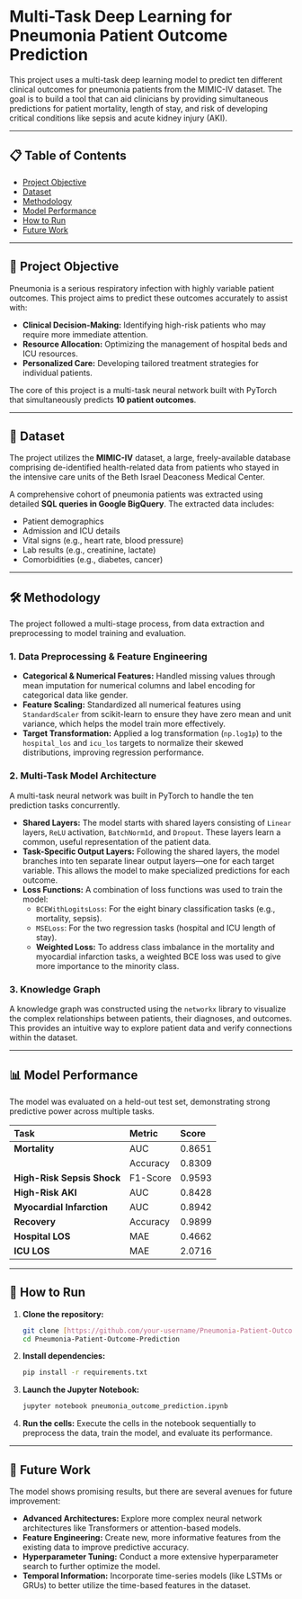 # Multi-Task Deep Learning for Pneumonia Patient Outcome Prediction

This project uses a multi-task deep learning model to predict ten different clinical outcomes for pneumonia patients from the MIMIC-IV dataset. The goal is to build a tool that can aid clinicians by providing simultaneous predictions for patient mortality, length of stay, and risk of developing critical conditions like sepsis and acute kidney injury (AKI).

---

## 📋 Table of Contents
* [Project Objective](#-project-objective)
* [Dataset](#-dataset)
* [Methodology](#-methodology)
* [Model Performance](#-model-performance)
* [How to Run](#-how-to-run)
* [Future Work](#-future-work)

---

## 🎯 Project Objective

Pneumonia is a serious respiratory infection with highly variable patient outcomes. This project aims to predict these outcomes accurately to assist with:

* **Clinical Decision-Making:** Identifying high-risk patients who may require more immediate attention.
* **Resource Allocation:** Optimizing the management of hospital beds and ICU resources.
* **Personalized Care:** Developing tailored treatment strategies for individual patients.

The core of this project is a multi-task neural network built with PyTorch that simultaneously predicts **10 patient outcomes**.

---

## 💾 Dataset

The project utilizes the **MIMIC-IV** dataset, a large, freely-available database comprising de-identified health-related data from patients who stayed in the intensive care units of the Beth Israel Deaconess Medical Center.

A comprehensive cohort of pneumonia patients was extracted using detailed **SQL queries in Google BigQuery**. The extracted data includes:
* Patient demographics
* Admission and ICU details
* Vital signs (e.g., heart rate, blood pressure)
* Lab results (e.g., creatinine, lactate)
* Comorbidities (e.g., diabetes, cancer)

---

## 🛠️ Methodology

The project followed a multi-stage process, from data extraction and preprocessing to model training and evaluation.

### 1. Data Preprocessing & Feature Engineering

* **Categorical & Numerical Features:** Handled missing values through mean imputation for numerical columns and label encoding for categorical data like gender.
* **Feature Scaling:** Standardized all numerical features using `StandardScaler` from scikit-learn to ensure they have zero mean and unit variance, which helps the model train more effectively.
* **Target Transformation:** Applied a log transformation (`np.log1p`) to the `hospital_los` and `icu_los` targets to normalize their skewed distributions, improving regression performance.

### 2. Multi-Task Model Architecture

A multi-task neural network was built in PyTorch to handle the ten prediction tasks concurrently.

* **Shared Layers:** The model starts with shared layers consisting of `Linear` layers, `ReLU` activation, `BatchNorm1d`, and `Dropout`. These layers learn a common, useful representation of the patient data.
* **Task-Specific Output Layers:** Following the shared layers, the model branches into ten separate linear output layers—one for each target variable. This allows the model to make specialized predictions for each outcome.
* **Loss Functions:** A combination of loss functions was used to train the model:
    * `BCEWithLogitsLoss`: For the eight binary classification tasks (e.g., mortality, sepsis).
    * `MSELoss`: For the two regression tasks (hospital and ICU length of stay).
    * **Weighted Loss:** To address class imbalance in the mortality and myocardial infarction tasks, a weighted BCE loss was used to give more importance to the minority class.

### 3. Knowledge Graph

A knowledge graph was constructed using the `networkx` library to visualize the complex relationships between patients, their diagnoses, and outcomes. This provides an intuitive way to explore patient data and verify connections within the dataset.

---

## 📊 Model Performance

The model was evaluated on a held-out test set, demonstrating strong predictive power across multiple tasks.

| Task | Metric | Score |
| :--- | :--- | :--- |
| **Mortality** | AUC | 0.8651 |
| | Accuracy | 0.8309 |
| **High-Risk Sepsis Shock**| F1-Score | 0.9593 |
| **High-Risk AKI** | AUC | 0.8428 |
| **Myocardial Infarction**| AUC | 0.8942 |
| **Recovery** | Accuracy | 0.9899 |
| **Hospital LOS** | MAE | 0.4662 |
| **ICU LOS** | MAE | 2.0716 |

---

## 🚀 How to Run

1.  **Clone the repository:**
    ```bash
    git clone [https://github.com/your-username/Pneumonia-Patient-Outcome-Prediction.git](https://github.com/your-username/Pneumonia-Patient-Outcome-Prediction.git)
    cd Pneumonia-Patient-Outcome-Prediction
    ```
2.  **Install dependencies:**
    ```bash
    pip install -r requirements.txt
    ```
3.  **Launch the Jupyter Notebook:**
    ```bash
    jupyter notebook pneumonia_outcome_prediction.ipynb
    ```
4.  **Run the cells:** Execute the cells in the notebook sequentially to preprocess the data, train the model, and evaluate its performance.

---

## 🔮 Future Work

The model shows promising results, but there are several avenues for future improvement:

* **Advanced Architectures:** Explore more complex neural network architectures like Transformers or attention-based models.
* **Feature Engineering:** Create new, more informative features from the existing data to improve predictive accuracy.
* **Hyperparameter Tuning:** Conduct a more extensive hyperparameter search to further optimize the model.
* **Temporal Information:** Incorporate time-series models (like LSTMs or GRUs) to better utilize the time-based features in the dataset.

